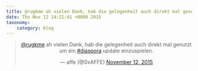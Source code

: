 ```yaml
---
title: @rugkme ah vielen Dank, hab die gelegenheit auch direkt mal genutzt um ein #diaspora update einzuspielen.
date: Thu Nov 12 14:21:41 +0000 2015
taxonomy:
    category: blog
---
```

<blockquote class="twitter-tweet" align="center" width="350"><p lang="de" dir="ltr"><a href="https://twitter.com/rugkme">@rugkme</a> ah vielen Dank, hab die gelegenheit auch direkt mal genutzt um ein <a href="https://twitter.com/hashtag/diaspora?src=hash">#diaspora</a> update einzuspielen.</p>&mdash; affe (@0xAFFE) <a href="https://twitter.com/0xAFFE/status/664810298843512836">November 12, 2015</a></blockquote>
